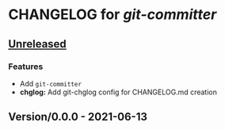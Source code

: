 <!-- this is a generated file -->
# CHANGELOG for *git-committer*

<a name="Unreleased"></a>
## [Unreleased]

### Features
- Add `git-committer`
- **chglog:** Add git-chglog config for CHANGELOG.md creation


<a name="Version/0.0.0"></a>
## Version/0.0.0 - 2021-06-13

[Unreleased]: https://github.com/borisboesler/git-commiter.git/compare/Version/0.0.0...HEAD
